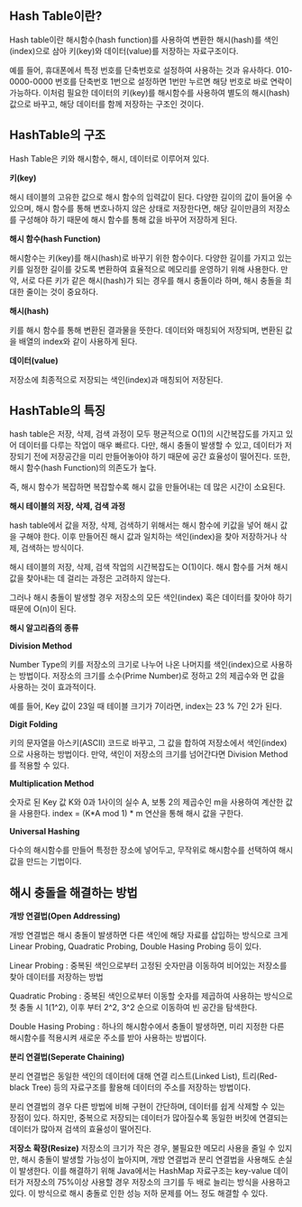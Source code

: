 ## Hash Table이란?

Hash table이란 해시함수(hash function)를 사용하여 변환한 해시(hash)를 색인(index)으로 삼아 키(key)와 데이터(value)를 저장하는 자료구조이다.

예를 들어, 휴대폰에서 특정 번호를 단축번호로 설정하여 사용하는 것과 유사하다. 010-0000-0000 번호를 단축번호 1번으로 설정하면 1번만 누르면 해당 번호로 바로 연락이 가능하다. 이처럼 필요한 데이터의 키(key)를 해시함수를 사용하여 별도의 해시(hash)값으로 바꾸고, 해당 데이터를 함께 저장하는 구조인 것이다.

## **HashTable의 구조**

Hash Table은 키와 해시함수, 해시, 데이터로 이루어져 있다.

**키(key)**

해시 테이블의 고유한 값으로 해시 함수의 입력값이 된다. 다양한 길이의 값이 들어올 수 있으며, 해시 함수를 통해 변호나하지 않은 상태로 저장한다면, 해당 길이만큼의 저장소를 구성해야 하기 때문에 해시 함수를 통해 값을 바꾸어 저장하게 된다.

**해시 함수(hash Function)**

해시함수는 키(key)를 해시(hash)로 바꾸기 위한 함수이다. 다양한 길이를 가지고 있는 키를 일정한 길이를 갖도록 변환하여 효율적으로 메모리를 운영하기 위해 사용한다. 만약, 서로 다른 키가 같은 해시(hash)가 되는 경우를 해시 충돌이라 하며, 해시 충돌을 최대한 줄이는 것이 중요하다.

**해시(hash)**

키를 해시 함수를 통해 변환된 결과물을 뜻한다. 데이터와 매칭되어 저장되며, 변환된 값을 배열의 index와 같이 사용하게 된다.

**데이터(value)**

저장소에 최종적으로 저장되는 색인(index)과 매칭되어 저장된다.

## **HashTable의 특징**

hash table은 저장, 삭제, 검색 과정이 모두 평균적으로 O(1)의 시간복잡도를 가지고 있어 데이터를 다루는 작업이 매우 빠르다. 다만, 해시 충돌이 발생할 수 있고, 데이터가 저장되기 전에 저장공간을 미리 만들어놓아야 하기 때문에 공간 효율성이 떨어진다. 또한, 해시 함수(hash Function)의 의존도가 높다.

즉, 해시 함수가 복잡하면 복잡할수록 해시 값을 만들어내는 데 많은 시간이 소요된다.

**해시 테이블의 저장, 삭제, 검색 과정**

hash table에서 값을 저장, 삭제, 검색하기 위해서는 해시 함수에 키값을 넣어 해시 값을 구해야 한다. 이후 만들어진 해시 값과 일치하는 색인(index)을 찾아 저장하거나 삭제, 검색하는 방식이다.

해시 테이블의 저장, 삭제, 검색 작업의 시간복잡도는 O(1)이다. 해시 함수를 거쳐 해시 값을 찾아내는 데 걸리는 과정은 고려하지 않는다.

그러나 해시 충돌이 발생할 경우 저장소의 모든 색인(index) 혹은 데이터를 찾아야 하기 때문에 O(n)이 된다.

**해시 알고리즘의 종류**

**Division Method**

Number Type의 키를 저장소의 크기로 나누어 나온 나머지를 색인(index)으로 사용하는 방법이다. 저장소의 크기를 소수(Prime Number)로 정하고 2의 제곱수와 먼 값을 사용하는 것이 효과적이다.

예를 들어, Key 값이 23일 때 테이블 크기가 7이라면, index는 23 % 7인 2가 된다.

**Digit Folding**

키의 문자열을 아스키(ASCII) 코드로 바꾸고, 그 값을 합하여 저장소에서 색인(index)으로 사용하는 방법이다. 만약, 색인이 저장소의 크기를 넘어간다면 Division Method를 적용할 수 있다.

**Multiplication Method**

숫자로 된 Key 값 K와 0과 1사이의 실수 A, 보통 2의 제곱수인 m을 사용하여 계산한 값을 사용한다. index = (K*A mod 1) * m 연산을 통해 해시 값을 구한다.

**Universal Hashing**

다수의 해시함수를 만들어 특정한 장소에 넣어두고, 무작위로 해시함수를 선택하여 해시 값을 만드는 기법이다.

## 해시 충돌을 해결하는 방법

**개방 연결법(Open Addressing)**

개방 연결법은 해시 충돌이 발생하면 다른 색인에 해당 자료를 삽입하는 방식으로 크게 Linear Probing, Quadratic Probing, Double Hasing Probing 등이 있다.

Linear Probing : 중복된 색인으로부터 고정된 숫자만큼 이동하여 비어있는 저장소를 찾아 데이터를 저장하는 방법

Quadratic Probing : 중복된 색인으로부터 이동할 숫자를 제곱하여 사용하는 방식으로 첫 충돌 시 1(1^2), 이후 부터 2^2, 3^2 순으로 이동하여 빈 공간을 탐색한다.

Double Hasing Probing : 하나의 해시함수에서 충돌이 발생하면, 미리 지정한 다른 해시함수를 적용시켜 새로운 주소를 받아 사용하는 방법이다.

**분리 연결법(Seperate Chaining)**

분리 연결법은 동일한 색인의 데이터에 대해 연결 리스트(Linked List), 트리(Red-black Tree) 등의 자료구조를 활용해 데이터의 주소를 저장하는 방법이다.

분리 연결법의 경우 다른 방법에 비해 구현이 간단하며, 데이터를 쉽게 삭제할 수 있는 장점이 있다. 하지만, 중복으로 저장되는 데이터가 많아질수록 동일한 버킷에 연결되는 데이터가 많아져 검색의 효율성이 떨어진다.

**저장소 확장(Resize)**
저장소의 크기가 작은 경우, 불필요한 메모리 사용을 줄일 수 있지만, 해시 충돌이 발생할 가능성이 높아지며, 개방 연결법과 분리 연결법을 사용해도 손실이 발생한다. 이를 해결하기 위해 Java에서는 HashMap 자료구조는 key-value 데이터가 저장소의 75%이상 사용할 경우 저장소의 크기를 두 배로 늘리는 방식을 사용하고 있다. 이 방식으로 해시 충돌로 인한 성능 저하 문제를 어느 정도 해결할 수 있다.